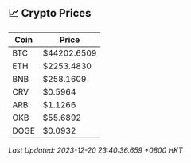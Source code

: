 ## 📈 Crypto Prices

| Coin | Price |
| ---- | ----- |
| BTC | $44202.6509 |
| ETH | $2253.4830 |
| BNB | $258.1609 |
| CRV | $0.5964 |
| ARB | $1.1266 |
| OKB | $55.6892 |
| DOGE | $0.0932 |

_Last Updated: 2023-12-20 23:40:36.659 +0800 HKT_